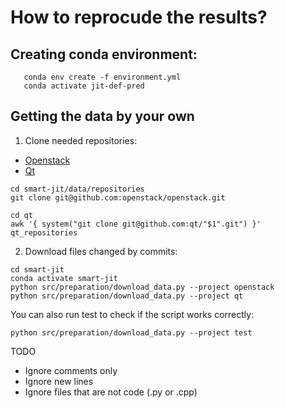 
# How to reprocude the results?

## Creating conda environment:
```
   conda env create -f environment.yml
   conda activate jit-def-pred
```
## Getting the data by your own

1. Clone needed repositories:
* [Openstack](https://github.com/openstack/openstack)
* [Qt](https://github.com/qt)  

```
cd smart-jit/data/repositories
git clone git@github.com:openstack/openstack.git

cd qt
awk '{ system("git clone git@github.com:qt/"$1".git") }' qt_repositories
```

2. Download files changed by commits:
```
cd smart-jit
conda activate smart-jit
python src/preparation/download_data.py --project openstack
python src/preparation/download_data.py --project qt
```

You can also run test to check if the script works correctly:
```
python src/preparation/download_data.py --project test
```



TODO
* Ignore comments only
* Ignore new lines
* Ignore files that are not code (.py or .cpp)